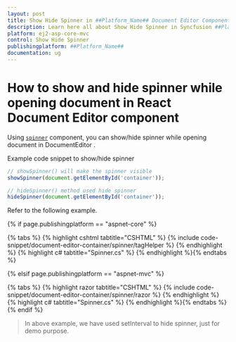 ```yaml
---
layout: post
title: Show Hide Spinner in ##Platform_Name## Document Editor Component
description: Learn here all about Show Hide Spinner in Syncfusion ##Platform_Name## Document Editor component and more.
platform: ej2-asp-core-mvc
control: Show Hide Spinner
publishingplatform: ##Platform_Name##
documentation: ug
---
```



# How to show and hide spinner while opening document in React Document Editor component

Using [`spinner`](https://ej2.syncfusion.com/aspnetcore/documentation/spinner/getting-started-asp-core/) component, you can show/hide spinner while opening document in DocumentEditor .

Example code snippet to show/hide spinner

```typescript
// showSpinner() will make the spinner visible
showSpinner(document.getElementById('container'));

// hideSpinner() method used hide spinner
hideSpinner(document.getElementById('container'));
```

Refer to the following example.

{% if page.publishingplatform == "aspnet-core" %}

{% tabs %}
{% highlight cshtml tabtitle="CSHTML" %}
{% include code-snippet/document-editor-container/spinner/tagHelper %}
{% endhighlight %}
{% highlight c# tabtitle="Spinner.cs" %}
{% endhighlight %}{% endtabs %}

{% elsif page.publishingplatform == "aspnet-mvc" %}

{% tabs %}
{% highlight razor tabtitle="CSHTML" %}
{% include code-snippet/document-editor-container/spinner/razor %}
{% endhighlight %}
{% highlight c# tabtitle="Spinner.cs" %}
{% endhighlight %}{% endtabs %}
{% endif %}



> In above example, we have used setInterval to hide spinner, just for demo purpose.
